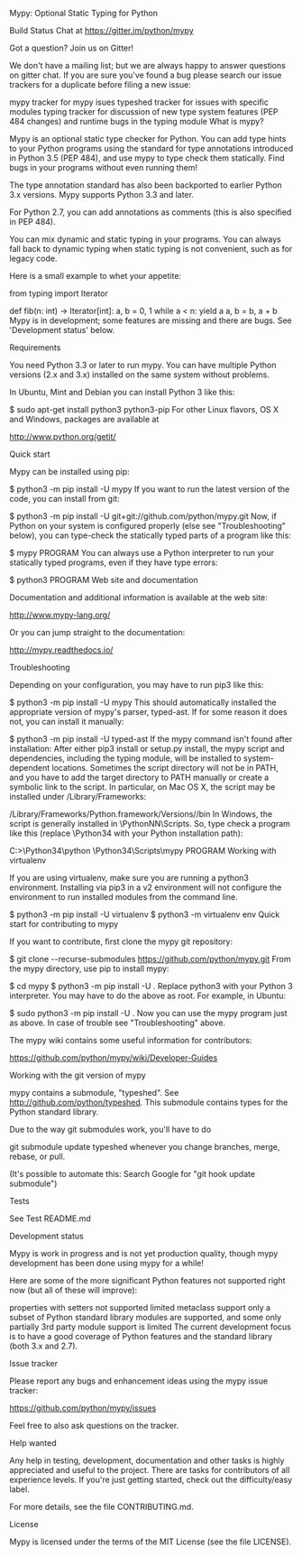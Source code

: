 Mypy: Optional Static Typing for Python

Build Status Chat at https://gitter.im/python/mypy

Got a question? Join us on Gitter!

We don't have a mailing list; but we are always happy to answer questions on gitter chat. If you are sure you've found a bug please search our issue trackers for a duplicate before filing a new issue:

mypy tracker for mypy isues
typeshed tracker for issues with specific modules
typing tracker for discussion of new type system features (PEP 484 changes) and runtime bugs in the typing module
What is mypy?

Mypy is an optional static type checker for Python. You can add type hints to your Python programs using the standard for type annotations introduced in Python 3.5 (PEP 484), and use mypy to type check them statically. Find bugs in your programs without even running them!

The type annotation standard has also been backported to earlier Python 3.x versions. Mypy supports Python 3.3 and later.

For Python 2.7, you can add annotations as comments (this is also specified in PEP 484).

You can mix dynamic and static typing in your programs. You can always fall back to dynamic typing when static typing is not convenient, such as for legacy code.

Here is a small example to whet your appetite:

from typing import Iterator

def fib(n: int) -> Iterator[int]:
    a, b = 0, 1
    while a < n:
        yield a
        a, b = b, a + b
Mypy is in development; some features are missing and there are bugs. See 'Development status' below.

Requirements

You need Python 3.3 or later to run mypy. You can have multiple Python versions (2.x and 3.x) installed on the same system without problems.

In Ubuntu, Mint and Debian you can install Python 3 like this:

$ sudo apt-get install python3 python3-pip
For other Linux flavors, OS X and Windows, packages are available at

http://www.python.org/getit/

Quick start

Mypy can be installed using pip:

$ python3 -m pip install -U mypy
If you want to run the latest version of the code, you can install from git:

$ python3 -m pip install -U git+git://github.com/python/mypy.git
Now, if Python on your system is configured properly (else see "Troubleshooting" below), you can type-check the statically typed parts of a program like this:

$ mypy PROGRAM
You can always use a Python interpreter to run your statically typed programs, even if they have type errors:

$ python3 PROGRAM
Web site and documentation

Documentation and additional information is available at the web site:

http://www.mypy-lang.org/

Or you can jump straight to the documentation:

http://mypy.readthedocs.io/

Troubleshooting

Depending on your configuration, you may have to run pip3 like this:

$ python3 -m pip install -U mypy
This should automatically installed the appropriate version of mypy's parser, typed-ast. If for some reason it does not, you can install it manually:

$ python3 -m pip install -U typed-ast
If the mypy command isn't found after installation: After either pip3 install or setup.py install, the mypy script and dependencies, including the typing module, will be installed to system-dependent locations. Sometimes the script directory will not be in PATH, and you have to add the target directory to PATH manually or create a symbolic link to the script. In particular, on Mac OS X, the script may be installed under /Library/Frameworks:

/Library/Frameworks/Python.framework/Versions/<version>/bin
In Windows, the script is generally installed in \PythonNN\Scripts. So, type check a program like this (replace \Python34 with your Python installation path):

C:\>\Python34\python \Python34\Scripts\mypy PROGRAM
Working with virtualenv

If you are using virtualenv, make sure you are running a python3 environment. Installing via pip3 in a v2 environment will not configure the environment to run installed modules from the command line.

$ python3 -m pip install -U virtualenv
$ python3 -m virtualenv env
Quick start for contributing to mypy

If you want to contribute, first clone the mypy git repository:

$ git clone --recurse-submodules https://github.com/python/mypy.git
From the mypy directory, use pip to install mypy:

$ cd mypy
$ python3 -m pip install -U .
Replace python3 with your Python 3 interpreter. You may have to do the above as root. For example, in Ubuntu:

$ sudo python3 -m pip install -U .
Now you can use the mypy program just as above. In case of trouble see "Troubleshooting" above.

The mypy wiki contains some useful information for contributors:

https://github.com/python/mypy/wiki/Developer-Guides

Working with the git version of mypy

mypy contains a submodule, "typeshed". See http://github.com/python/typeshed. This submodule contains types for the Python standard library.

Due to the way git submodules work, you'll have to do

  git submodule update typeshed
whenever you change branches, merge, rebase, or pull.

(It's possible to automate this: Search Google for "git hook update submodule")

Tests

See Test README.md

Development status

Mypy is work in progress and is not yet production quality, though mypy development has been done using mypy for a while!

Here are some of the more significant Python features not supported right now (but all of these will improve):

properties with setters not supported
limited metaclass support
only a subset of Python standard library modules are supported, and some only partially
3rd party module support is limited
The current development focus is to have a good coverage of Python features and the standard library (both 3.x and 2.7).

Issue tracker

Please report any bugs and enhancement ideas using the mypy issue tracker:

https://github.com/python/mypy/issues

Feel free to also ask questions on the tracker.

Help wanted

Any help in testing, development, documentation and other tasks is highly appreciated and useful to the project. There are tasks for contributors of all experience levels. If you're just getting started, check out the difficulty/easy label.

For more details, see the file CONTRIBUTING.md.

License

Mypy is licensed under the terms of the MIT License (see the file LICENSE).